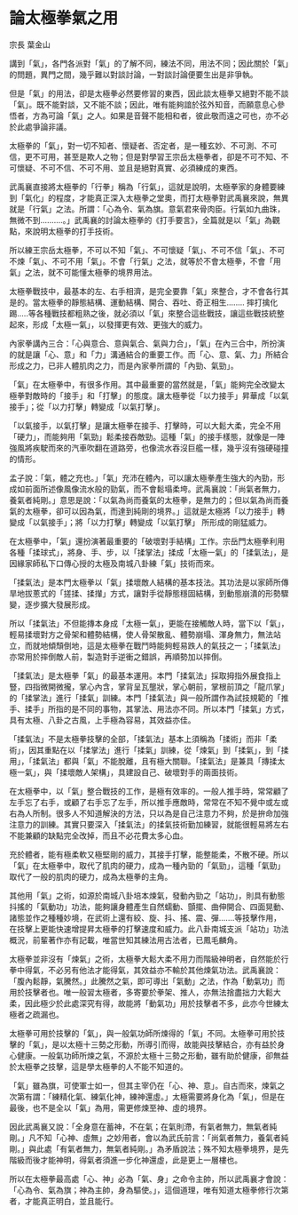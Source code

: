 # 論太極拳氣之用

宗長
葉金山

講到「氣」，各門各派對「氣」的了解不同，練法不同，用法不同；因此關於「氣」的問題，異門之間，幾乎難以對談討論，一對談討論便要生出是非爭執。

但是「氣」的用法，卻是太極拳必然要修習的東西，因此談太極拳又絕對不能不談「氣」。既不能對談，又不能不談；因此，唯有能夠諳於弦外知音，而願意息心參悟者，方為可論「氣」之人。如果是音聲不能相和者，彼此敬而遠之可也，亦不必於此處爭論非議。

太極拳的「氣」，對一切不知者、懷疑者、否定者，是一種玄妙、不可測、不可信，更不可用，甚至是欺人之物；但是對學習王宗岳太極拳者，卻是不可不知、不可懷疑、不可不信、不可不用、並且是絕對真實、必須練成的東西。

武禹襄直接將太極拳的「行拳」稱為「行氣」，這就是說明，太極拳家的身體要練到「氣化」的程度，才能真正深入太極拳之堂奧，而打太極拳對武禹襄來說，無異就是「行氣」之法。所謂：「心為令、氣為旗。意氣君來骨肉臣。行氣如九曲珠，無微不到..........。」武禹襄的討論太極拳的《打手要言》，全篇就是以「氣」為觀點，來說明太極拳的打手技術。

所以練王宗岳太極拳，不可以不知「氣」、不可懷疑「氣」、不可不信「氣」、不可不煉「氣」、不可不用「氣」。不會「行氣」之法，就等於不會太極拳，不會「用氣」之法，就不可能懂太極拳的境界用法。

太極拳戰技中，最基本的左、右手相濟，是完全要靠「氣」來整合，才不會各行其是的。當太極拳的靜態結構、運動結構、開合、吞吐、奇正相生........ 摔打擒化踢.....等各種戰技都粗熟之後，就必須以「氣」來整合這些戰技，讓這些戰技統整起來，形成「太極一氣」，以發揮更有效、更強大的威力。

內家拳講內三合：「心與意合、意與氣合、氣與力合」，「氣」在內三合中，所扮演的就是讓「心、意」和「力」溝通結合的重要工作。而「心、意、氣、力」所結合形成之力，已非人體肌肉之力，而是內家拳所謂的「內勁、氣勁」。

「氣」在太極拳中，有很多作用。其中最重要的當然就是，「氣」能夠完全改變太極拳對敵時的「接手」和「打擊」的態度。讓太極拳從「以力接手」昇華成「以氣接手」；從「以力打擊」轉變成「以氣打擊」。

「以氣接手，以氣打擊」是讓太極拳在接手、打擊時，可以大鬆大柔，完全不用「硬力」，而能夠用「氣勁」鬆柔接吞敵勁。這種「氣」的接手樣態，就像是一陣強風將疾駛而來的汽車吹翻在道路旁，也像流水吞沒巨艦一樣，幾乎沒有強硬碰撞的情形。

孟子說：「氣，體之充也。」「氣」充沛在體內，可以讓太極拳產生強大的內勁，形成如前面所述像風像流水般的勁氣，而不會鬆塌柔垮。武禹襄說：「尚氣者無力，養氣者純剛。」意思是說：「以氣為尚而養氣的太極拳，是無力的；但以氣為尚而養氣的太極拳，卻可以因為氣，而達到純剛的境界。」這就是太極將「以力接手」轉變成「以氣接手」；將「以力打擊」轉變成「以氣打擊」 所形成的剛猛威力。

在太極拳中，「氣」還扮演著最重要的「破壞對手結構」工作。宗岳門太極拳利用各種「揉球式」，將身、手、步，以「揉掌法」揉成「太極一氣」的「揉氣法」，是因緣家師私下口傳心授的太極及南城八卦練「氣」技術而來。

「揉氣法」是本門太極拳以「氣」揉壞敵人結構的基本技法。其功法是以家師所傳旱地拔蔥式的「搓揉、揉攆」方式，讓對手從靜態穩固結構，到動態崩潰的形勢驟變，逐步擴大發展形成。

所以「揉氣法」不但能摶本身成「太極一氣」，更能在接觸敵人時，當下以「氣」，輕易揉壞對方之骨架和體勢結構，使人骨架散亂、體勢崩塌、渾身無力，無法站立，而就地傾頹倒地，這是太極拳在戰鬥時能夠輕易跌人的氣技之一；「揉氣法」亦常用於摔倒敵人前，製造對手逆衝之錯誤，再順勢加以摔倒。

「揉氣法」是太極拳「氣」的最基本運用。本門「揉氣法」採取拇指外展食指上豎，四指微開微攏，掌心內含，掌背呈瓦壟狀，掌心朝前，掌根前頂之「龍爪掌」的「揉掌法」進行「揉氣」訓練。本門「揉氣法」與一般所謂作為試技規範的「推手、揉手」所指的是不同的事物，其掌法、用法亦不同。所以本門「揉氣」方式，具有太極、八卦之古風，上手極為容易，其效益亦佳。

「揉氣法」不是太極拳技擊的全部，「揉氣法」基本上須稱為「揉術」而非「柔術」，因其重點在以「揉掌法」進行「揉氣」訓練，從「煉氣」到「揉氣」，到「揉用」，「揉氣法」都與「氣」不能脫離，且有極大關聯。「揉氣法」是兼具「摶揉太極一氣」，與「揉壞敵人架構」，具建設自己、破壞對手的兩面技術。

在太極拳中，以「氣」整合戰技的工作，是極有效率的。一般人推手時，常常顧了左手忘了右手，或顧了右手忘了左手，所以推手應敵時，常常在不知不覺中或左或右為人所制。很多人不知道解決的方法，只以為是自己注意力不夠，於是拚命加強注意力的訓練。其實只要深入「揉氣法」的揉氣技術勤加練習，就能很輕易將左右不能兼顧的缺點完全改掉，而且不必花費太多心血。

充於體者，能有極柔軟又極堅剛的威力，其接手打擊，能整能柔，不散不硬。所以「氣」在太極拳中，取代了肌肉的硬力，成為一種內勁的「氣勁」，這種「氣勁」取代了一般的肌肉的硬力，成為太極拳的主角。

其他用「氣」之術，如源於南城八卦培本煉氣，發動內勁之「站功」，則具有動態抖搖的「氣動功」功法，能夠讓身體產生自然蠕動、顫擺、曲伸開合、四面晃動、諸態並作之種種妙境，在武術上還有絞、旋、抖、搖、震、彈.......等技擊作用，在技擊上更能快速增提昇太極拳的打擊速度和威力。此八卦南城支派「站功」功法概況，前輩著作亦有記載，唯當世知其練法用古法者，已鳳毛麟角。

太極拳並非沒有「煉氣」之術，太極拳大鬆大柔不用力而階級神明者，自然能於行拳中得氣，不必另有他法才能得氣，其效益亦不輸於其他煉氣功法。武禹襄說：「腹內鬆靜，氣騰然。」此騰然之氣，即可導出「氣動」之法，作為「動氣功」而用於技擊者也。唯一般習太極者，多寄要於拳架、推人，亦無法捨盡拙力大鬆大柔，因此極少於此處深究有得，故能將「動氣功」用於技擊者不多，此亦今世練太極者之疏漏也。

太極拳可用於技擊的「氣」，與一般氣功師所煉得的「氣」不同。太極拳可用於技擊的「氣」，是以太極十三勢之形動，所導引而得，故能與技擊結合，亦有益於身心健康。一般氣功師所煉之氣，不源於太極十三勢之形動，雖有助於健康，卻無益於太極拳之技擊，這是學太極拳的人不能不知道的。

「氣」雖為旗，可使軍士如一，但其主宰仍在「心、神、意」。自古而來，煉氣之次第有謂：「練精化氣、練氣化神，練神還虛。」太極需要將身化為「氣」，但是在最後，也不是全以「氣」為用，需更修煉至神、虛的境界。

因此武禹襄又說：「全身意在蓄神，不在氣；在氣則滯，有氣者無力，無氣者純剛。」凡不知「心神、虛無」之妙用者，會以為武氏前言：「尚氣者無力，養氣者純剛。」與此處「有氣者無力，無氣者純剛。」為矛盾說法；殊不知太極拳境界，是先階級而後才能神明，得氣者須進一步化神還虛，此是更上一層樓也。

所以在太極拳最高處「心、神」必為「氣、身」之命令主帥，所以武禹襄才會說：「心為令、氣為旗；神為主帥，身為驅使。」，這個道理，唯有知道太極拳修行次第者，才能真正明白，並且能行。